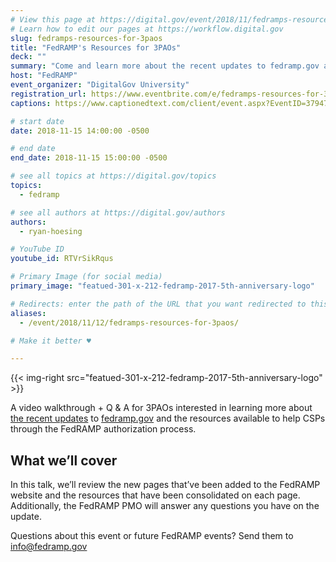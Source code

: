 ```yaml
---
# View this page at https://digital.gov/event/2018/11/fedramps-resources-for-3paos
# Learn how to edit our pages at https://workflow.digital.gov
slug: fedramps-resources-for-3paos
title: "FedRAMP's Resources for 3PAOs"
deck: ""
summary: "Come and learn more about the recent updates to fedramp.gov and the resources available to help you through the FedRAMP authorization process."
host: "FedRAMP"
event_organizer: "DigitalGov University"
registration_url: https://www.eventbrite.com/e/fedramps-resources-for-3paos-registration-51525265456
captions: https://www.captionedtext.com/client/event.aspx?EventID=3794709&CustomerID=321

# start date
date: 2018-11-15 14:00:00 -0500

# end date
end_date: 2018-11-15 15:00:00 -0500

# see all topics at https://digital.gov/topics
topics: 
  - fedramp

# see all authors at https://digital.gov/authors
authors: 
  - ryan-hoesing

# YouTube ID
youtube_id: RTVrSikRqus

# Primary Image (for social media)
primary_image: "featued-301-x-212-fedramp-2017-5th-anniversary-logo"

# Redirects: enter the path of the URL that you want redirected to this page
aliases: 
  - /event/2018/11/12/fedramps-resources-for-3paos/

# Make it better ♥

---
```


{{< img-right src="featued-301-x-212-fedramp-2017-5th-anniversary-logo" >}}

A video walkthrough + Q & A for 3PAOs interested in learning more about [the recent updates](https://www.fedramp.gov/find-resources-easier-with-new-updates-to-fedrampgov/) to [fedramp.gov](https://fedramp.gov) and the resources available to help CSPs through the FedRAMP authorization process.

## What we’ll cover

In this talk, we’ll review the new pages that’ve been added to the FedRAMP website and the resources that have been consolidated on each page. Additionally, the FedRAMP PMO will answer any questions you have on the update.

Questions about this event or future FedRAMP events? Send them to [info@fedramp.gov](info@fedramp.gov)
